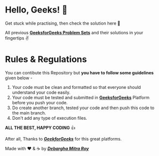 # Hello, Geeks! 👋

Get stuck while practising, then check the solution here 🙂

All previous <a href = "https://practice.geeksforgeeks.org/explore?page=1&sortBy=submissions">**GeeksforGeeks Problem Sets**</a> and their solutions in your fingertips ✌

<!-- *** -->

# Rules & Regulations

You can contibute this Repository but **you have to follow some guidelines** given below -

1. Your code must be clean and formatted so that everyone should understand your code easily.
2. Your code must be tested and submitted in <a href = "https://www.geeksforgeeks.org/">**GeeksforGeeks**</a> Platform before you push your code.
3. Do create another branch, tested your code and then push this code to the main branch.
4. Don't add any type of execution files.

<!-- *** -->

**ALL THE BEST, HAPPY CODING** 👍

After all, Thanks to <a href = "https://www.geeksforgeeks.org/">***GeekforGeeks***</a> for this great platforms.

Made with ❤️ & ☕ by <a href = "https://auth.geeksforgeeks.org/user/debarghamitraroy">***Debargha Mitra Roy***</a>